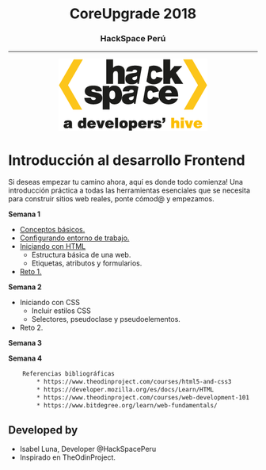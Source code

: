 <h1 align="center">CoreUpgrade 2018<br>    </h1>
<h3 align="center">HackSpace Perú<br>    </h3>

***
 <p align="center"> <img src="img\logo.png"></p>

<h1 style="text-<align:center"> Introducción al desarrollo Frontend</h1>

Si deseas empezar tu camino ahora, aquí es donde todo comienza! Una introducción práctica a todas las herramientas esenciales que se necesita para construir sitios web reales, ponte cómod@ y empezamos.

**Semana 1**

+ [Conceptos básicos.][1] 
+ [Configurando entorno de trabajo.][2]
+ [Iniciando con HTML][3]
    * Estructura básica de una web.
    * Etiquetas, atributos y formularios.
+ [Reto 1.][4]

[1]: sem1_conceptos.md
[2]: sem1_entorno.md
[3]: sem1_introduccion.md
[4]: sem1_reto1.md

**Semana 2**

+ Iniciando con CSS
    * Incluir estilos CSS
    * Selectores, pseudoclase y pseudoelementos.
+ Reto 2.


[1]: sem2_introcss.md
[2]: sem2_reto2.md

**Semana 3**

**Semana 4**

        Referencias bibliográficas
            * https://www.theodinproject.com/courses/html5-and-css3
            * https://developer.mozilla.org/es/docs/Learn/HTML
            * https://www.theodinproject.com/courses/web-development-101
            * https://www.bitdegree.org/learn/web-fundamentals/



## Developed by

* Isabel Luna, Developer @HackSpacePeru
* Inspirado en TheOdinProject. 
